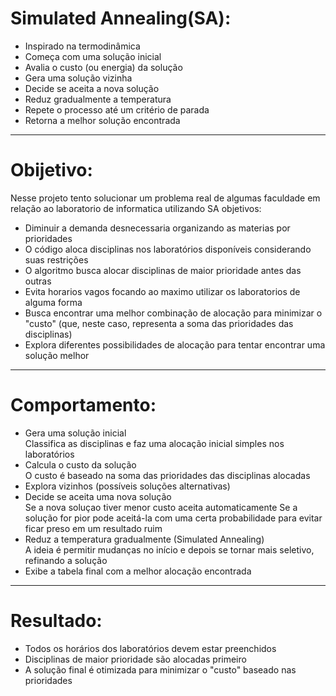 # Simulated Annealing(SA):
- Inspirado na termodinâmica  
- Começa com uma solução inicial  
- Avalia o custo (ou energia) da solução  
- Gera uma solução vizinha  
- Decide se aceita a nova solução  
- Reduz gradualmente a temperatura  
- Repete o processo até um critério de parada  
- Retorna a melhor solução encontrada  

---

# Obijetivo:
Nesse projeto tento solucionar um problema real de algumas faculdade em relação ao laboratorio de informatica utilizando SA
objetivos:
-  Diminuir a demanda desnecessaria organizando as materias por prioridades
-  O código aloca disciplinas nos laboratórios disponíveis considerando suas restrições
-  O algoritmo busca alocar disciplinas de maior prioridade antes das outras
-  Evita horarios vagos focando ao maximo utilizar os laboratorios de alguma forma 
-  Busca encontrar uma melhor combinação de alocação para minimizar o "custo" (que, neste caso, representa a soma das prioridades das disciplinas)
-  Explora diferentes possibilidades de alocação para tentar encontrar uma solução melhor

---

# Comportamento:
-  Gera uma solução inicial  
Classifica as disciplinas e faz uma alocação inicial simples nos laboratórios
-  Calcula o custo da solução  
O custo é baseado na soma das prioridades das disciplinas alocadas
- Explora vizinhos (possíveis soluções alternativas)  
- Decide se aceita uma nova solução  
Se a nova soluçao tiver menor custo aceita automaticamente
Se a solução for pior pode aceitá-la com uma certa probabilidade para evitar ficar preso em um resultado ruim
- Reduz a temperatura gradualmente (Simulated Annealing)  
A ideia é permitir mudanças no início e depois se tornar mais seletivo, refinando a solução
- Exibe a tabela final com a melhor alocação encontrada  

---

# Resultado:
- Todos os horários dos laboratórios devem estar preenchidos
- Disciplinas de maior prioridade são alocadas primeiro
- A solução final é otimizada para minimizar o "custo" baseado nas prioridades  
